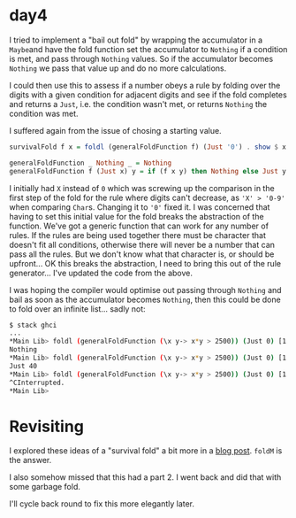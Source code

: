 # day4

I tried to implement a "bail out fold" by wrapping the accumulator in a
`Maybe`and have the fold function set the accumulator to `Nothing` if a
condition is met, and pass through `Nothing` values. So if the accumulator
becomes `Nothing` we pass that value up and do no more calculations.

I could then use this to assess if a number obeys a rule by folding over
the digits with a given condition for adjacent digits and see if the fold
completes and returns a `Just`, i.e. the condition wasn't met, or returns
`Nothing` the condition was met.

I suffered again from the issue of chosing a starting value.

```haskell
survivalFold f x = foldl (generalFoldFunction f) (Just '0') . show $ x

generalFoldFunction _ Nothing _ = Nothing
generalFoldFunction f (Just x) y = if (f x y) then Nothing else Just y
```

I initially had `X` instead of `0` which was screwing up the comparison in
the first step of the fold for the rule where digits can't decrease, as
`'X' > '0-9'` when comparing `Char`s.  Changing it to `'0'` fixed it.  I
was concerned that having to set this initial value for the fold breaks the
abstraction of the function.  We've got a generic function that can work
for any number of rules. If the rules are being used together there must be
character that doesn't fit all conditions, otherwise there will never be a
number that can pass all the rules.  But we don't know what that character
is, or should be upfront...  OK this breaks the abstraction, I need to
bring this out of the rule generator... I've updated the code from the
above.


I was hoping the compiler would optimise out passing through `Nothing` and
bail as soon as the accumulator becomes `Nothing`, then this could be done
to fold over an infinite list... sadly not:

```bash
$ stack ghci
...
*Main Lib> foldl (generalFoldFunction (\x y-> x*y > 2500)) (Just 0) [1..100]
Nothing
*Main Lib> foldl (generalFoldFunction (\x y-> x*y > 2500)) (Just 0) [1..40]
Just 40
*Main Lib> foldl (generalFoldFunction (\x y-> x*y > 2500)) (Just 0) [1..]
^CInterrupted.
*Main Lib>
```

# Revisiting

I explored these ideas of a "survival fold" a bit more in a [blog
post](https://tarquin-the-brave.github.io/blog/posts/re-learning-haskell/).
`foldM` is the answer.

I also somehow missed that this had a part 2.  I went back and did that with
some garbage fold.

I'll cycle back round to fix this more elegantly later.
